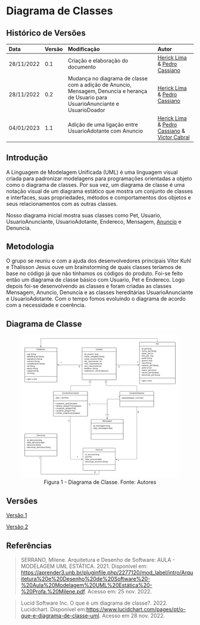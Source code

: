 # Diagrama de Classes

## Histórico de Versões

| Data       | Versão | Modificação                                                                                                                           | Autor                                                                                              |
| :--------- | :----- | :------------------------------------------------------------------------------------------------------------------------------------ | :------------------------------------------------------------------------------------------------- |
| 28/11/2022 | 0.1    | Criação e elaboração do documento                                                                                                     | [Herick Lima](https://github.com/hericklima22) & [Pedro Cassiano](https://github.com/PedroLucasCM) |
| 28/11/2022 | 0.2    | Mudança no diagrama de classe com a adição de Anuncio, Mensagem, Denuncia e herança de Usuario para UsuarioAnunciante e UsuarioDoador | [Herick Lima](https://github.com/hericklima22) & [Pedro Cassiano](https://github.com/PedroLucasCM) |
| 04/01/2023 | 1.1    | Adição de uma ligação entre UsuarioAdotante com Anuncio | [Herick Lima](https://github.com/hericklima22) & [Pedro Cassiano](https://github.com/PedroLucasCM) & [Victor Cabral](https://github.com/victordscabral) |
## Introdução

A Linguagem de Modelagem Unificada (UML) é uma linguagem visual criada para padronizar modelagens para programações orientadas a objeto como o diagrama de classes. Por sua vez, um diagrama de classe é uma notação visual de um diagrama estático que mostra um conjunto de classes e interfaces, suas propriedades, métodos e comportamentos dos objetos e seus relacionamentos com as outras classes.

[comment]: <> (Mudar próximo parágrafo se houver alteração no diagrama de classes)

Nosso diagrama inicial mostra suas classes como Pet, Usuario, UsuarioAnunciante, UsuarioAdotante, Endereco, Mensagem, [Anuncio](master\docs\base\léxico.md) e Denuncia.

## Metodologia

  O grupo se reuniu e com a ajuda dos desenvolvedores principais Vitor Kuhl e Thalisson Jesus ouve um brainstorming de quais classes teríamos de base no código já que não tínhamos os códigos do produto. Foi-se feito então um diagrama de classe básico com Usuario, Pet e Endereco. Logo depois foi-se desenvolvendo as classes e foram criadas as classes Mensagem, Anuncio, Denuncia e as classes hereditárias UsuarioAnunciante e UsuarioAdotante. Com o tempo fomos evoluindo o diagrama de acordo com a necessidade e coerência.

## Diagrama de Classe

<figure>
  <img src="https://github.com/UnBArqDsw2022-2/2022.2_G4_IDotPet/blob/master/docs/assets/diagrama_classe/diagrama_classe(v3).png?raw=true" alt="Diagrama de Classe"/>
  <figcaption align="center" >Figura 1 - Diagrama de Classe. Fonte: Autores </figcaption>
</figure>

## Versões

[Versão 1](https://github.com/UnBArqDsw2022-2/2022.2_G4_IDotPet/blob/master/docs/assets/diagrama_classe/diagrama_classe(v1).png?raw=true)

[Versão 2](https://github.com/UnBArqDsw2022-2/2022.2_G4_IDotPet/blob/master/docs/assets/diagrama_classe/diagrama_classe(v2).png?raw=true)


## Referências

> SERRANO, Milene. Arquitetura e Desenho de Software: AULA - MODELAGEM UML ESTÁTICA. 2021. Disponível em: https://aprender3.unb.br/pluginfile.php/2277120/mod_label/intro/Arquitetura%20e%20Desenho%20de%20Software%20-%20Aula%20Modelagem%20UML%20Estática%20-%20Profa.%20Milene.pdf. Acesso em: 25 nov. 2022.

> Lucid Software Inc. O que é um diagrama de classe?. 2022. Lucidchart. Disponível em:https://www.lucidchart.com/pages/pt/o-que-e-diagrama-de-classe-uml. Acesso em 28 nov. 2022.
